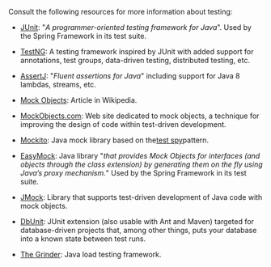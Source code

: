 Consult the following resources for more information about testing:

* [JUnit](http://www.junit.org/): "_A programmer-oriented testing framework for Java_". Used by the Spring Framework in its test suite.

* [TestNG](http://testng.org/): A testing framework inspired by JUnit with added support for annotations, test groups, data-driven testing, distributed testing, etc.

* [AssertJ](https://joel-costigliola.github.io/assertj/): "_Fluent assertions for Java_" including support for Java 8 lambdas, streams, etc.

* [Mock Objects](https://en.wikipedia.org/wiki/Mock_Object): Article in Wikipedia.

* [MockObjects.com](http://www.mockobjects.com/): Web site dedicated to mock objects, a technique for improving the design of code within test-driven development.

* [Mockito](http://mockito.org/): Java mock library based on the[test spy](http://xunitpatterns.com/Test%20Spy.html)pattern.

* [EasyMock](http://www.easymock.org/): Java library "_that provides Mock Objects for interfaces \(and objects through the class extension\) by generating them on the fly using Java’s proxy mechanism._" Used by the Spring Framework in its test suite.

* [JMock](http://www.jmock.org/): Library that supports test-driven development of Java code with mock objects.

* [DbUnit](http://dbunit.sourceforge.net/): JUnit extension \(also usable with Ant and Maven\) targeted for database-driven projects that, among other things, puts your database into a known state between test runs.

* [The Grinder](http://grinder.sourceforge.net/): Java load testing framework.



